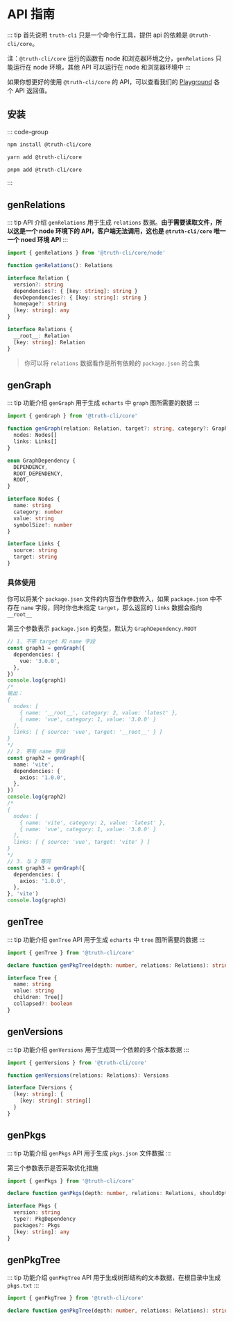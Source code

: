 # API 指南

::: tip 首先说明
`truth-cli` 只是一个命令行工具，提供 api 的依赖是 `@truth-cli/core`。

注：`@truth-cli/core` 运行的函数有 node 和浏览器环境之分，`genRelations` 只能运行在 node 环境，其他 API 可以运行在 node 和浏览器环境中
:::

如果你想更好的使用 `@truth-cli/core` 的 API，可以查看我们的 [Playground](https://truth-cli-playground.vercel.app/) 各个 API 返回值。

## 安装

::: code-group
```bash [npm]
npm install @truth-cli/core
```
```bash [yarn]
yarn add @truth-cli/core
```
```bash [pnpm]
pnpm add @truth-cli/core
```
:::

## genRelations

::: tip API 介绍
`genRelations` 用于生成 `relations` 数据。**由于需要读取文件，所以这是一个 node 环境下的 API，客户端无法调用，这也是 `@truth-cli/core` 唯一一个 noed 环境 API**
:::

```ts
import { genRelations } from '@truth-cli/core/node'

function genRelations(): Relations

interface Relation {
  version?: string
  dependencies?: { [key: string]: string }
  devDependencies?: { [key: string]: string }
  homepage?: string
  [key: string]: any
}

interface Relations {
  __root__: Relation
  [key: string]: Relation
}
```

> 你可以将 `relations` 数据看作是所有依赖的 `package.json` 的合集

## genGraph

::: tip 功能介绍
`genGraph` 用于生成 `echarts` 中 `graph` 图所需要的数据
:::

```ts
import { genGraph } from '@truth-cli/core'

function genGraph(relation: Relation, target?: string, category?: GraphDependency): {
  nodes: Nodes[]
  links: Links[]
}

enum GraphDependency {
  DEPENDENCY,
  ROOT_DEPENDENCY,
  ROOT,
}

interface Nodes {
  name: string
  category: number
  value: string
  symbolSize?: number
}

interface Links {
  source: string
  target: string
}
```

### 具体使用

你可以将某个 `package.json` 文件的内容当作参数传入，如果 `package.json` 中不存在 `name` 字段，同时你也未指定 `target`，那么返回的 `links` 数据会指向 `__root__`

第三个参数表示 `package.json` 的类型，默认为 `GraphDependency.ROOT`

```ts
// 1. 不带 target 和 name 字段
const graph1 = genGraph({
  dependencies: {
    vue: '3.0.0',
  },
})
console.log(graph1)
/*
输出：
{
  nodes: [
    { name: '__root__', category: 2, value: 'latest' },
    { name: 'vue', category: 1, value: '3.0.0' }
  ],
  links: [ { source: 'vue', target: '__root__' } ]
}
*/
// 2. 带有 name 字段
const graph2 = genGraph({
  name: 'vite',
  dependencies: {
    axios: '1.0.0',
  },
})
console.log(graph2)
/*
{
  nodes: [
    { name: 'vite', category: 2, value: 'latest' },
    { name: 'vue', category: 1, value: '3.0.0' }
  ],
  links: [ { source: 'vue', target: 'vite' } ]
}
*/
// 3. 与 2 等同
const graph3 = genGraph({
  dependencies: {
    axios: '1.0.0',
  },
}, 'vite')
console.log(graph3)
```

## genTree

::: tip 功能介绍
`genTree` API 用于生成 `echarts` 中 `tree` 图所需要的数据
:::

```ts
import { genTree } from '@truth-cli/core'

declare function genPkgTree(depth: number, relations: Relations): string

interface Tree {
  name: string
  value: string
  children: Tree[]
  collapsed?: boolean
}
```

## genVersions

::: tip 功能介绍
`genVersions` 用于生成同一个依赖的多个版本数据
:::

```ts
import { genVersions } from '@truth-cli/core'

function genVersions(relations: Relations): Versions

interface IVersions {
  [key: string]: {
    [key: string]: string[]
  }
}
```

## genPkgs

::: tip 功能介绍
`genPkgs` API 用于生成 `pkgs.json` 文件数据
:::

第三个参数表示是否采取优化措施

```ts
import { genPkgs } from '@truth-cli/core'

declare function genPkgs(depth: number, relations: Relations, shouldOptimize?: boolean): Pkgs

interface Pkgs {
  version: string
  type?: PkgDependency
  packages?: Pkgs
  [key: string]: any
}
```

## genPkgTree

::: tip 功能介绍
`genPkgTree` API 用于生成树形结构的文本数据，在根目录中生成 `pkgs.txt`
:::

```ts
import { genPkgTree } from '@truth-cli/core'

declare function genPkgTree(depth: number, relations: Relations): string
```